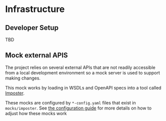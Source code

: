 # Infrastructure

## Developer Setup

TBD

## Mock external APIS

The project relies on several external APIs that are not readily accessible from a local development environment so a mock server is used to support making changes.

This mock works by loading in WSDLs and OpenAPI specs into a tool called [Imposter](https://docs.imposter.sh/).

These mocks are configured by `*-config.yaml` files that exist in `mocks/imposter`. See [the configuration guide](https://docs.imposter.sh/configuration/) for more details on how to adjust how these mocks work
